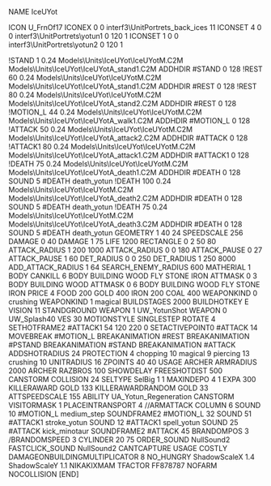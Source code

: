 NAME IceUYot

ICON U_FrnOf17
ICONEX 0 0 interf3\UnitPortrets\_back_ices 11
ICONSET 4 0 0 interf3\UnitPortrets\yotun1 0 120 1
ICONSET 1 0 0 interf3\UnitPortrets\yotun2 0 120 1

!STAND          1 0.24 Models\Units\IceUYot\IceUYotM.C2M Models\Units\IceUYot\IceUYotA_stand1.C2M
ADDHDIR #STAND 0 128
!REST          60 0.24 Models\Units\IceUYot\IceUYotM.C2M Models\Units\IceUYot\IceUYotA_stand1.C2M
ADDHDIR #REST 0 128
!REST          80 0.24 Models\Units\IceUYot\IceUYotM.C2M Models\Units\IceUYot\IceUYotA_stand2.C2M
ADDHDIR #REST 0 128
!MOTION_L      44 0.24 Models\Units\IceUYot\IceUYotM.C2M Models\Units\IceUYot\IceUYotA_walk1.C2M
ADDHDIR #MOTION_L 0 128
!ATTACK        50 0.24 Models\Units\IceUYot\IceUYotM.C2M Models\Units\IceUYot\IceUYotA_attack2.C2M
ADDHDIR #ATTACK 0 128
!ATTACK1       80 0.24 Models\Units\IceUYot\IceUYotM.C2M Models\Units\IceUYot\IceUYotA_attack1.C2M
ADDHDIR #ATTACK1 0 128
!DEATH         75 0.24 Models\Units\IceUYot\IceUYotM.C2M Models\Units\IceUYot\IceUYotA_death1.C2M
ADDHDIR #DEATH 0 128
SOUND 5 #DEATH death_yotun
!DEATH         100 0.24 Models\Units\IceUYot\IceUYotM.C2M Models\Units\IceUYot\IceUYotA_death2.C2M
ADDHDIR #DEATH 0 128
SOUND 5 #DEATH death_yotun
!DEATH         75 0.24 Models\Units\IceUYot\IceUYotM.C2M Models\Units\IceUYot\IceUYotA_death3.C2M
ADDHDIR #DEATH 0 128
SOUND 5 #DEATH death_yotun
GEOMETRY 1 40 24
SPEEDSCALE 256
DAMAGE   0 40
DAMAGE   1 75
LIFE     1200
RECTANGLE 0 2 50 80
ATTACK_RADIUS 1 200 1000
ATTACK_RADIUS 0 0 180
ATTACK_PAUSE 0 27
ATTACK_PAUSE 1 60
DET_RADIUS 0 0 250
DET_RADIUS 1 250 8000
ADD_ATTACK_RADIUS 1 64
SEARCH_ENEMY_RADIUS 600
MATHERIAL 1 BODY
CANKILL 6 BODY BUILDING WOOD FLY STONE IRON
ATTMASK 0 3 BODY BUILDING WOOD
ATTMASK 0 6 BODY BUILDING WOOD FLY STONE IRON
PRICE 4 FOOD 200 GOLD 400 IRON 200 COAL 400
WEAPONKIND 0 crushing
WEAPONKIND 1 magical
BUILDSTAGES 2000
BUILDHOTKEY		E
VISION 11
STANDGROUND
WEAPON 1 UW_YotunShot
WEAPON 0 UW_Splash40
VES 30
MOTIONSTYLE SINGLESTEP
ROTATE 4
SETHOTFRAME2 #ATTACK1 54 120 220 0
SETACTIVEPOINT0 	#ATTACK 14 
MOVEBREAK #MOTION_L
BREAKANIMATION #REST
BREAKANIMATION #PSTAND
BREAKANIMATION #STAND
BREAKANIMATION #ATTACK
ADDSHOTRADIUS 24
PROTECTION 4 chopping 10 magical 9 piercing 13 crushing 10
UNITRADIUS 16
ZPOINTS 40 40
USAGE ARCHER
ARMRADIUS 		2000
ARCHER
RAZBROS 100
SHOWDELAY
FREESHOTDIST 500
CANSTORM
COLLISION 24
SELTYPE SelBig 1 1
MAXINDEPO 4 1
EXPA 			300
KILLERAWARD             GOLD 133
KILLERAWARDRANDOM       GOLD 33
ATTSPEEDSCALE 155
ABILITY UA_Yotun_Regeneration
CANSTORM
VISITORMASK 1
PLACEINTRANSPORT 4
//ARMATTACK
COLUMN 6
SOUND 10 #MOTION_L medium_step
SOUNDFRAME2 #MOTION_L 32
SOUND 51 #ATTACK1 stroke_yotun
SOUND 12 #ATTACK1 spell_yotun
SOUND 25 #ATTACK kick_minotaur
SOUNDFRAME2 #ATTACK 45
BRANDOMPOS 3
/BRANDOMSPEED 3
CYLINDER 20 75
ORDER_SOUND NullSound2
FASTCLICK_SOUND NullSound2
CANTCAPTURE
USAGE COSTLY
DAMAGEONBUILDINGMULTIPLICATOR 8
NO_HUNGRY
ShadowScaleX 1.4
ShadowScaleY 1.1
NIKAKIXMAM
TFACTOR FF878787
NOFARM
NOCOLLISION
[END]
